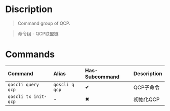# Discription
>   Command group of QCP.

>   命令组 - QCP联盟链

# Commands

| Command              | Alias          | Has-Subcommand | Description |
|:---------------------|:---------------|:---------------|:------------|
| `qoscli query qcp`   | `qoscli q qcp` | ✔              | QCP子命令      |
| `qoscli tx init-qcp` | -              | ✖              | 初始化QCP      |
